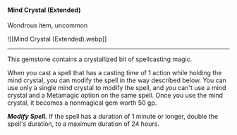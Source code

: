 #### Mind Crystal (Extended)

Wondrous item, uncommon

![[Mind Crystal (Extended).webp]]

---

This gemstone contains a crystallized bit of spellcasting magic.

When you cast a spell that has a casting time of 1 action while holding the mind crystal, you can modify the spell in the way described below. You can use only a single mind crystal to modify the spell, and you can't use a mind crystal and a Metamagic option on the same spell. Once you use the mind crystal, it becomes a nonmagical gem worth 50 gp.

***Modify Spell.*** If the spell has a duration of 1 minute or longer, double the spell's duration, to a maximum duration of 24 hours.